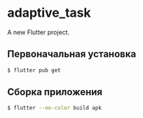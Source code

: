 # adaptive_task

A new Flutter project.

## Первоначальная установка

```bash
$ flutter pub get
```

## Сборка приложения

```bash
$ flutter --no-color build apk
```